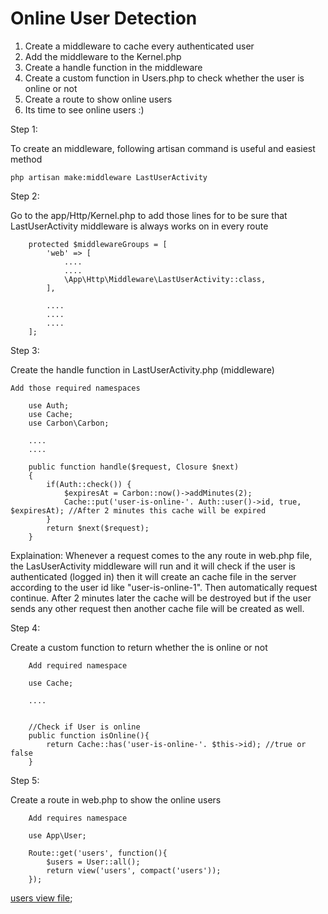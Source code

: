 # Online User Detection

1. Create a middleware to cache every authenticated user
2. Add the middleware to the Kernel.php
3. Create a handle function in the middleware
4. Create a custom function in Users.php to check whether the user is online or not
5. Create a route to show online users
6. Its time to see online users :)

Step 1:

To create an middleware, following artisan command is useful and easiest method

```
php artisan make:middleware LastUserActivity
```

Step 2:

Go to the app/Http/Kernel.php to add those lines for to be sure that LastUserActivity middleware is always works on in every route

```
    protected $middlewareGroups = [
        'web' => [
        	....
        	....
            \App\Http\Middleware\LastUserActivity::class,
        ],

        ....
        ....
        ....
    ];
```

Step 3:

Create the handle function in LastUserActivity.php (middleware)

```
Add those required namespaces

	use Auth;
	use Cache;
	use Carbon\Carbon;

	....
	....

    public function handle($request, Closure $next)
    {
        if(Auth::check()) {
            $expiresAt = Carbon::now()->addMinutes(2);
            Cache::put('user-is-online-'. Auth::user()->id, true, $expiresAt); //After 2 minutes this cache will be expired
        }
        return $next($request);
    }
```

Explaination: Whenever a request comes to the any route in web.php file, the LasUserActivity middleware will run and it will check if the user is authenticated (logged in) then it will create an cache file in the server according to the user id like "user-is-online-1". Then automatically request continue. After 2 minutes later the cache will be destroyed but if the user sends any other request then another cache file will be created as well.

Step 4:

Create a custom function to return whether the is online or not

```
	Add required namespace

	use Cache;

	....


	//Check if User is online
    public function isOnline(){
        return Cache::has('user-is-online-'. $this->id); //true or false
    }
```

Step 5:

Create a route in web.php to show the online users

```
	Add requires namespace

	use App\User;

	Route::get('users', function(){
	    $users = User::all();
	    return view('users', compact('users'));
	});
```

[users view file](../resources/views/users.blade.php);

